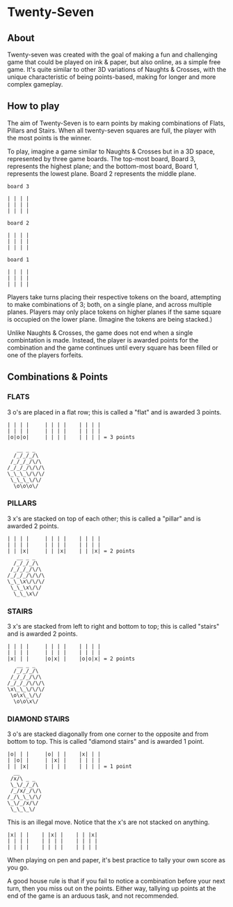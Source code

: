 # Twenty-Seven

## About

Twenty-seven was created with the goal of making a fun and challenging game that could be played on ink & paper,
but also online, as a simple free game. It's quite similar to other 3D variations of Naughts & Crosses, with
the unique characteristic of being points-based, making for longer and more complex gameplay.

## How to play

The aim of Twenty-Seven is to earn points by making combinations of Flats, Pillars and Stairs. When all twenty-seven
squares are full, the player with the most points is the winner.

To play, imagine a game similar to Naughts & Crosses but in a 3D space, represented by three game boards.
The top-most board, Board 3, represents the highest plane; and the bottom-most board, Board 1, represents the lowest plane.
Board 2 represents the middle plane.

```
board 3

| | | |
| | | |
| | | |

board 2

| | | |
| | | |
| | | |

board 1

| | | |
| | | |
| | | |
```
Players take turns placing their respective tokens on the board, attempting to make combinations of 3; both, on a single plane, and across 
multiple planes. Players may only place tokens on higher planes if the same square is occupied on the lower plane.
(Imagine the tokens are being stacked.)

Unlike Naughts & Crosses, the game does not end when a single combintation is made. Instead, the player is awarded points for the combination
and the game continues until every square has been filled or one of the players forfeits.

## Combinations & Points

### FLATS

3 o's are placed in a flat row; this is called
a "flat" and is awarded 3 points.

```
| | | |     | | | |    | | | |
| | | |     | | | |    | | | |
|o|o|o|     | | | |    | | | | = 3 points

   __ _ _
  /_/_/_/\
 /_/_/_/\/\
/_/_/_/\/\/\
\_\_\_\/\/\/
 \_\_\_\/\/
  \o\o\o\/

```

### PILLARS

3 x's are stacked on top of each other; this is called 
a "pillar" and is awarded 2 points.

```
| | | |     | | | |    | | | |
| | | |     | | | |    | | | |
| | |x|     | | |x|    | | |x| = 2 points
   __ _ _
  /_/_/_/\
 /_/_/_/\/\
/_/_/_/\/\/\
\_\_\x\/\/\/
 \_\_\x\/\/
  \_\_\x\/

```

### STAIRS

3 x's are stacked from left to right and bottom to top; 
this is called "stairs" and is awarded 2 points. 

```
| | | |     | | | |    | | | |
| | | |     | | | |    | | | |
|x| | |     |o|x| |    |o|o|x| = 2 points             
   __ _ _
  /_/_/_/\
 /_/_/_/\/\
/_/_/_/\/\/\
\x\_\_\/\/\/
 \o\x\_\/\/
  \o\o\x\/

```

### DIAMOND STAIRS

3 o's are stacked diagonally from one corner to the opposite
and from bottom to top. This is called "diamond stairs"
and is awarded 1 point.

 ```
|o| | |     |o| | |    |x| | |
| |o| |     | |x| |    | | | |
| | |x|     | | | |    | | | | = 1 point
   __ 
  /x/\ _ _
  \_\/_/_/\
  /_/x/_/\/\
 /_/\_\_\/\/
 \_\/_/x/\/
  \_\_\_\/

```

This is an illegal move. Notice that the x's are not stacked on anything.

```
|x| | |    | |x| |    | | |x|
| | | |    | | | |    | | | |
| | | |    | | | |    | | | |
```

When playing on pen and paper, it's best practice to tally your own score
as you go. 

A good house rule is that if you fail to notice a combination before your next turn, 
then you miss out on the points. Either way, tallying up points at the end of 
the game is an arduous task, and not recommended.

